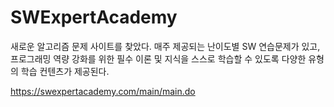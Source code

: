 # SWExpertAcademy
새로운 알고리즘 문제 사이트를 찾았다.
매주 제공되는 난이도별 SW 연습문제가 있고, 
프로그래밍 역량 강화를 위한 필수 이론 및 지식을 스스로 학습할 수 있도록 다양한 유형의 학습 컨텐츠가 제공된다.

https://swexpertacademy.com/main/main.do
